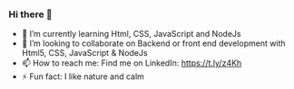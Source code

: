 ### Hi there 👋

- 🌱 I’m currently learning Html, CSS, JavaScript and NodeJs
- 👯 I’m looking to collaborate on Backend or front end development with Html5, CSS, JavaScript & NodeJs
- 📫 How to reach me: Find me on LinkedIn: https://t.ly/z4Kh
- ⚡ Fun fact: I like nature and calm
